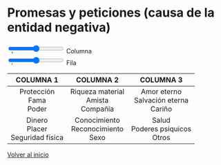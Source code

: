 # Promesas y peticiones (causa de la entidad negativa)

<div class="slidecontainer">
  <input type="range" list="columns" id="column">
  <datalist id="columns">
    <option value="1" label="1"></option>
    <option value="2" label="2"></option>
    <option value="3" label="3"></option>
  </datalist>
  <label for="column">Columna</label>
</div>
<div class="slidecontainer">
  <input type="range" list="rows" id="row">
  <datalist id="rows">
    <option value="1" label="1"></option>
    <option value="2" label="2"></option>
  </datalist>
  <label for="row">Fila</label>
</div>

|               COLUMNA 1              |                COLUMNA 2               |                 COLUMNA 3                 |
|:------------------------------------:|:--------------------------------------:|:-----------------------------------------:|
|      Protección<br>Fama<br>Poder     | Riqueza material<br>Amista<br>Compañía | Amor eterno<br>Salvación eterna<br>Cariño |
| Dinero<br>Placer<br>Seguridad física | Conocimiento<br>Reconocimiento<br>Sexo |    Salud<br>Poderes psíquicos<br>Otros    |

[Volver al inicio](../index.md)

